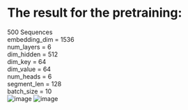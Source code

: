 # The result for the pretraining:
500 Sequences  
embedding_dim = 1536  
num_layers = 6  
dim_hidden = 512  
dim_key = 64  
dim_value = 64  
num_heads = 6  
segment_len = 128  
batch_size = 10  
![image](https://github.com/user-attachments/assets/2c308bb9-a6b7-4740-b21d-97b1f40d70e3)
![image](https://github.com/user-attachments/assets/f34034d1-47d8-48f3-8dc5-5e2cea016ffb)
